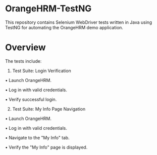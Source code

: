 # OrangeHRM-TestNG

This repository contains Selenium WebDriver tests written in Java using TestNG for automating the OrangeHRM demo application.

# Overview
The tests include:

1. Test Suite: Login Verification

• Launch OrangeHRM.

• Log in with valid credentials.

• Verify successful login.


2. Test Suite: My Info Page Navigation
   
• Launch OrangeHRM.

• Log in with valid credentials.

• Navigate to the "My Info" tab.

• Verify the "My Info" page is displayed.
